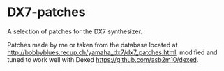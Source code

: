 # DX7-patches
A selection of patches for the DX7 synthesizer.

Patches made by me or taken from the database located at http://bobbyblues.recup.ch/yamaha_dx7/dx7_patches.html, modified and tuned to work well with Dexed https://github.com/asb2m10/dexed.
